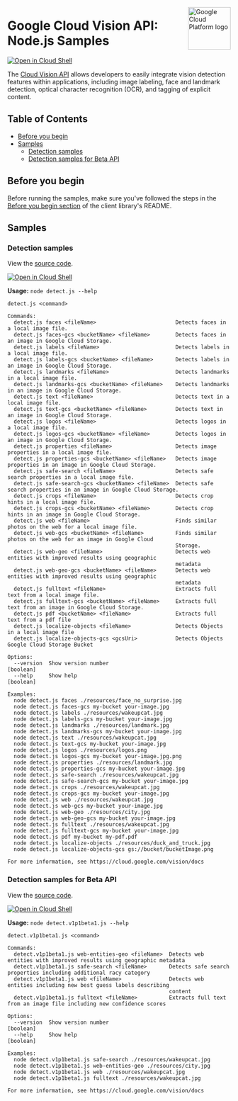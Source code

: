 [//]: # "This README.md file is auto-generated, all changes to this file will be lost."
[//]: # "To regenerate it, use `npm run generate-scaffolding`."
<img src="https://avatars2.githubusercontent.com/u/2810941?v=3&s=96" alt="Google Cloud Platform logo" title="Google Cloud Platform" align="right" height="96" width="96"/>

# Google Cloud Vision API: Node.js Samples

[![Open in Cloud Shell][shell_img]][shell_link]

The [Cloud Vision API](https://cloud.google.com/vision/docs) allows developers to easily integrate vision detection features within applications, including image labeling, face and landmark detection, optical character recognition (OCR), and tagging of explicit content.

## Table of Contents

* [Before you begin](#before-you-begin)
* [Samples](#samples)
  * [Detection samples](#detection-samples)
  * [Detection samples for Beta API](#detection-samples-for-beta-api)

## Before you begin

Before running the samples, make sure you've followed the steps in the
[Before you begin section](../README.md#before-you-begin) of the client
library's README.

## Samples

### Detection samples

View the [source code][detect_0_code].

[![Open in Cloud Shell][shell_img]](https://console.cloud.google.com/cloudshell/open?git_repo=https://github.com/googleapis/nodejs-vision&page=editor&open_in_editor=samples/detect.js,samples/README.md)

__Usage:__ `node detect.js --help`

```
detect.js <command>

Commands:
  detect.js faces <fileName>                         Detects faces in a local image file.
  detect.js faces-gcs <bucketName> <fileName>        Detects faces in an image in Google Cloud Storage.
  detect.js labels <fileName>                        Detects labels in a local image file.
  detect.js labels-gcs <bucketName> <fileName>       Detects labels in an image in Google Cloud Storage.
  detect.js landmarks <fileName>                     Detects landmarks in a local image file.
  detect.js landmarks-gcs <bucketName> <fileName>    Detects landmarks in an image in Google Cloud Storage.
  detect.js text <fileName>                          Detects text in a local image file.
  detect.js text-gcs <bucketName> <fileName>         Detects text in an image in Google Cloud Storage.
  detect.js logos <fileName>                         Detects logos in a local image file.
  detect.js logos-gcs <bucketName> <fileName>        Detects logos in an image in Google Cloud Storage.
  detect.js properties <fileName>                    Detects image properties in a local image file.
  detect.js properties-gcs <bucketName> <fileName>   Detects image properties in an image in Google Cloud Storage.
  detect.js safe-search <fileName>                   Detects safe search properties in a local image file.
  detect.js safe-search-gcs <bucketName> <fileName>  Detects safe search properties in an image in Google Cloud Storage.
  detect.js crops <fileName>                         Detects crop hints in a local image file.
  detect.js crops-gcs <bucketName> <fileName>        Detects crop hints in an image in Google Cloud Storage.
  detect.js web <fileName>                           Finds similar photos on the web for a local image file.
  detect.js web-gcs <bucketName> <fileName>          Finds similar photos on the web for an image in Google Cloud
                                                     Storage.
  detect.js web-geo <fileName>                       Detects web entities with improved results using geographic
                                                     metadata
  detect.js web-geo-gcs <bucketName> <fileName>      Detects web entities with improved results using geographic
                                                     metadata
  detect.js fulltext <fileName>                      Extracts full text from a local image file.
  detect.js fulltext-gcs <bucketName> <fileName>     Extracts full text from an image in Google Cloud Storage.
  detect.js pdf <bucketName> <fileName>              Extracts full text from a pdf file
  detect.js localize-objects <fileName>              Detects Objects in a local image file
  detect.js localize-objects-gcs <gcsUri>            Detects Objects Google Cloud Storage Bucket

Options:
  --version  Show version number                                                                               [boolean]
  --help     Show help                                                                                         [boolean]

Examples:
  node detect.js faces ./resources/face_no_surprise.jpg
  node detect.js faces-gcs my-bucket your-image.jpg
  node detect.js labels ./resources/wakeupcat.jpg
  node detect.js labels-gcs my-bucket your-image.jpg
  node detect.js landmarks ./resources/landmark.jpg
  node detect.js landmarks-gcs my-bucket your-image.jpg
  node detect.js text ./resources/wakeupcat.jpg
  node detect.js text-gcs my-bucket your-image.jpg
  node detect.js logos ./resources/logos.png
  node detect.js logos-gcs my-bucket your-image.jpg.png
  node detect.js properties ./resources/landmark.jpg
  node detect.js properties-gcs my-bucket your-image.jpg
  node detect.js safe-search ./resources/wakeupcat.jpg
  node detect.js safe-search-gcs my-bucket your-image.jpg
  node detect.js crops ./resources/wakeupcat.jpg
  node detect.js crops-gcs my-bucket your-image.jpg
  node detect.js web ./resources/wakeupcat.jpg
  node detect.js web-gcs my-bucket your-image.jpg
  node detect.js web-geo ./resources/city.jpg
  node detect.js web-geo-gcs my-bucket your-image.jpg
  node detect.js fulltext ./resources/wakeupcat.jpg
  node detect.js fulltext-gcs my-bucket your-image.jpg
  node detect.js pdf my-bucket my-pdf.pdf
  node detect.js localize-objects ./resources/duck_and_truck.jpg
  node detect.js localize-objects-gcs gs://bucket/bucketImage.png

For more information, see https://cloud.google.com/vision/docs
```

[detect_0_docs]: https://cloud.google.com/vision/docs
[detect_0_code]: detect.js

### Detection samples for Beta API

View the [source code][detect.v1p1beta1.js_1_code].

[![Open in Cloud Shell][shell_img]](https://console.cloud.google.com/cloudshell/open?git_repo=https://github.com/googleapis/nodejs-vision&page=editor&open_in_editor=samples/detect.v1p1beta1.js,samples/README.md)

__Usage:__ `node detect.v1p1beta1.js --help`

```
detect.v1p1beta1.js <command>

Commands:
  detect.v1p1beta1.js web-entities-geo <fileName>  Detects web entities with improved results using geographic metadata
  detect.v1p1beta1.js safe-search <fileName>       Detects safe search properties including additional racy category
  detect.v1p1beta1.js web <fileName>               Detects web entities including new best guess labels describing
                                                   content
  detect.v1p1beta1.js fulltext <fileName>          Extracts full text from an image file including new confidence scores

Options:
  --version  Show version number                                                                               [boolean]
  --help     Show help                                                                                         [boolean]

Examples:
  node detect.v1p1beta1.js safe-search ./resources/wakeupcat.jpg
  node detect.v1p1beta1.js web-entities-geo ./resources/city.jpg
  node detect.v1p1beta1.js web ./resources/wakeupcat.jpg
  node detect.v1p1beta1.js fulltext ./resources/wakeupcat.jpg

For more information, see https://cloud.google.com/vision/docs
```

[detect.v1p1beta1.js_1_docs]: https://cloud.google.com/vision/docs
[detect.v1p1beta1.js_1_code]: detect.v1p1beta1.js

[shell_img]: https://gstatic.com/cloudssh/images/open-btn.png
[shell_link]: https://console.cloud.google.com/cloudshell/open?git_repo=https://github.com/googleapis/nodejs-vision&page=editor&open_in_editor=samples/README.md

